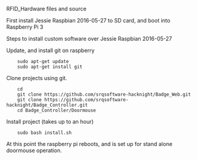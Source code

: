 RFID_Hardware files and source

First install Jessie Raspbian 2016-05-27 to SD card, and boot into Raspberry Pi 3

Steps to install custom software over Jessie Raspbian 2016-05-27

Update, and install git on raspberry
```
    sudo apt-get update
    sudo apt-get install git
```

Clone projects using git.
```
    cd
    git clone https://github.com/srqsoftware-hacknight/Badge_Web.git
    git clone https://github.com/srqsoftware-hacknight/Badge_Controller.git
    cd Badge_Controller/Doormouse
```

Install project (takes up to an hour)
```
    sudo bash install.sh
```

At this point the raspberry pi reboots, and is set up for stand alone doormouse operation.

